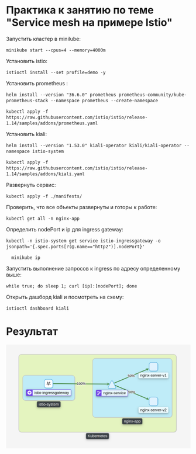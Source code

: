# Практика к занятию по теме "Service mesh на примере Istio"
Запустить кластер в minilube:
```shell
minikube start --cpus=4 --memory=4000m
```
Установить istio:
```shell 
istioctl install --set profile=demo -y
```

Установить prometheus :
```shell 
helm install --version "36.6.0" prometheus prometheus-community/kube-prometheus-stack --namespace prometheus --create-namespace
```
```shell 
kubectl apply -f https://raw.githubusercontent.com/istio/istio/release-1.14/samples/addons/prometheus.yaml
```

Установить kiali:
```shell 
helm install --version "1.53.0" kiali-operator kiali/kiali-operator --namespace istio-system
```
```shell 
kubectl apply -f https://raw.githubusercontent.com/istio/istio/release-1.14/samples/addons/kiali.yaml
```

Развернуть сервис:
```shell 
kubectl apply -f ./manifests/
```

Проверить, что все объекты развернуты и готоры к работе:
```shell 
kubectl get all -n nginx-app
```

Определить nodePort и ip для ingress gateway:
```shell 
kubectl -n istio-system get service istio-ingressgateway -o jsonpath='{.spec.ports[?(@.name=="http2")].nodePort}'
```
```shell 
  minikube ip
```

Запустить выполнение запросов к ingress по адресу определенному выше:
```shell
while true; do sleep 1; curl [ip]:[nodePort]; done
```

Открыть дашборд kiali и посмотреть на схему:
```shell 
istioctl dashboard kiali
```

# Результат
![otus-hw-4](kiali-map-final.png)
